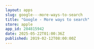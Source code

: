 ```yaml
---
layout: apps
slug: google---more-ways-to-search
title: "Google - More ways to search"
store: apple
app_id: 284815942
date: 2025-05-22T01:00:36Z
published: 2019-02-12T08:00:00Z
---
```

